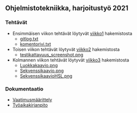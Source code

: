 ## Ohjelmistotekniikka, harjoitustyö 2021

### Tehtävät

* Ensimmäisen viikon tehtävät löytyvät [viikko1](https://github.com/enkomat/ot-harjoitustyo/tree/master/laskarit/viikko1) hakemistosta
  * [gitlog.txt](https://github.com/enkomat/ot-harjoitustyo/blob/master/laskarit/viikko1/gitlog.txt)
  * [komentorivi.txt](https://github.com/enkomat/ot-harjoitustyo/blob/master/laskarit/viikko1/komentorivi.txt)
* Toisen viikon tehtävät löytyvät [viikko2](https://github.com/enkomat/ot-harjoitustyo/tree/master/laskarit/viikko2) hakemistosta
  * [testikattavuus_screenshot.png](https://raw.githubusercontent.com/enkomat/ot-harjoitustyo/master/laskarit/viikko2/testikattavuus_screenshot.png)
* Kolmannen viikon tehtävät löytyvät [viikko3]() hakemistosta
  * [Luokkakaavio.png]()
  * [Sekvenssikaavio.png]()
  * [SekvenssikaavioHSL.png]()

### Dokumentaatio
* [Vaatimusmäärittely](https://github.com/enkomat/ot-harjoitustyo/tree/master/dokumentaatio/vaatimusmaarittely.md)
* [Työaikakirjanpito](https://github.com/enkomat/ot-harjoitustyo/tree/master/dokumentaatio/tyoaikakirjanpito.md)
